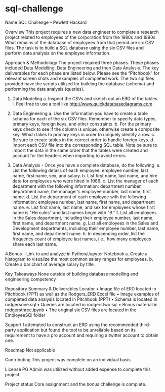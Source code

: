 # sql-challenge
Name
SQL Challenge – Pewlett Hackard

Overview
This project requires a new data engineer to complete a research project related to employees of the corporation from the 1980s and 1990s. What remains of the database of employees from that period are six CSV files. The task is to build a SQL database using the six CSV files and perform data analysis on the employee information.

Approach & Methodology
The project required three phases. These phases included Data Modelling, Data Engineering and then Data Analysis. The key deliverables for each phase are listed below. Please see the “Pitchbook” for relevant screen shots and examples of completed work. The two sql files provided have the scripts utilized for building the database (schema) and performing the data analysis (queries).

1.	Data Modeling
  a.	 Inspect the CSVs and sketch out an ERD of the tables. 
  i.	Feel free to use a tool like http://www.quickdatabasediagrams.com.

2.	Data Engineering
  a.	Use the information you have to create a table schema for each of the six CSV files. Remember to specify data types, primary keys, foreign keys, and other constraints.
  b.	For the primary keys check to see if the column is unique, otherwise create a composite key. Which takes to primary keys in order to uniquely identify a row.
  c.	Be sure to create tables in the correct order to handle foreign keys.
  d.	Import each CSV file into the corresponding SQL table. Note be sure to import the data in the same order that the tables were created and account for the headers when importing to avoid errors.

3.	Data Analysis - Once you have a complete database, do the following:
  a.	List the following details of each employee: employee number, last name, first name, sex, and salary.
  b.	List first name, last name, and hire date for employees who were hired in 1986.
  c.	List the manager of each department with the following information: department number, department name, the manager's employee number, last name, first name.
  d.	List the department of each employee with the following information: employee number, last name, first name, and department name.
  e.	List first name, last name, and sex for employees whose first name is "Hercules" and last names begin with "B."
  f.	List all employees in the Sales department, including their employee number, last name, first name, and department name.
  g.	List all employees in the Sales and Development departments, including their employee number, last name, first name, and department name.
  h.	In descending order, list the frequency count of employee last names, i.e., how many employees share each last name.
  
4.Bonus - Link to and analyze in Python/Jupyter Notebook
  a. Create a histogram to visualize the most common salary ranges for employees.
  b. Create a bar chart of average salary by title.


Key Takeaways
None outside of building database modelling and engineering competency

Repository Summary & Deliverables Locator
•	Image file of ERD located in Pitchbook (PPT) as well as the Rodgers_ERD Excel file
•	Image examples of completed data analysis located in Pitchbook (PPT)
•	Schema is located in rodgersone.sql
•	Queries are located in rodgerstwo.sql
•	Bonus material in rodgersthree.ipynb
•	The original six CSV files are located in the EmployeeSQl folder

Support
I attempted to construct an ERD using the recommended third-party application but found the tool to be unreliable based on its requirement to have a pro account and requiring a twitter account to obtain one.

Roadmap
Not applicable

Contributing
This project was complete on an individual basis

License
PG Admin was utilized without added expense to complete this project

Project status
Core assignment and the bonus challenge is complete.  
